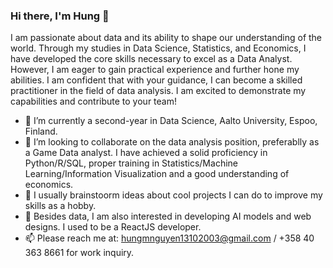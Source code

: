 ### Hi there, I'm Hung 👋
I am passionate about data and its ability to shape our understanding of the world. Through my studies in Data Science, Statistics, and Economics, I have developed the core skills necessary to excel as a Data Analyst. However, I am eager to gain practical experience and further hone my abilities. I am confident that with your guidance, I can become a skilled practitioner in the field of data analysis. I am excited to demonstrate my capabilities and contribute to your team!
- 🔭 I’m currently a second-year in Data Science, Aalto University, Espoo, Finland. 
- 👯 I’m looking to collaborate on the data analysis position, preferablly as a Game Data analyst. I have achieved a solid proficiency in Python/R/SQL, proper training in Statistics/Machine Learning/Information Visualization and a good understanding of economics. 
- 🌱 I usually brainstoorm ideas about cool projects I can do to improve my skills as a hobby. 
- 💬 Besides data, I am also interested in developing AI models and web designs. I used to be a ReactJS developer.
- 📫 Please reach me at: hungmnguyen13102003@gmail.com / +358 40 363 8661 for work inquiry. 
